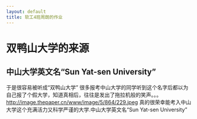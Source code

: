 ```yaml
---
layout: default
title: 软工4班周朗的作业
---
```


# 双鸭山大学的来源

## 中山大学英文名“Sun Yat-sen University”
于是很容易被听成“双鸭山大学”
很多报考中山大学的同学听到这个名字后都以为自己报了个假大学，知道真相后，往往是发出了拖拉机般的笑声。。。
http://image.thepaper.cn/www/image/5/864/229.jpeg
真的很荣幸能考入中山大学这个充满活力又科学严谨的大学.中山大学英文名“Sun Yat-sen University”   